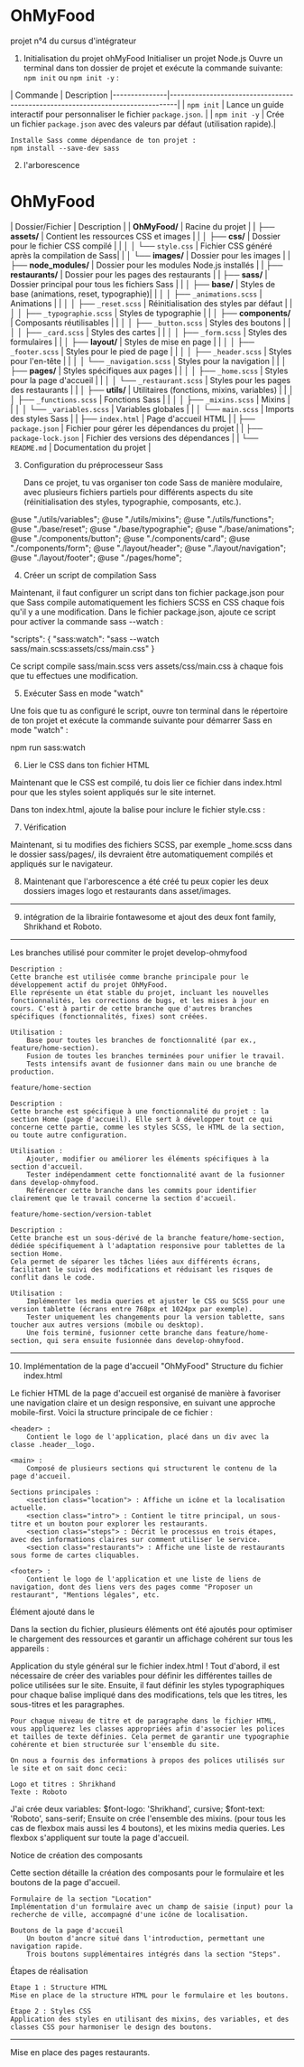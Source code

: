# OhMyFood
projet n°4 du cursus d'intégrateur

1. Initialisation du projet ohMyFood
    Initialiser un projet Node.js
    Ouvre un terminal dans ton dossier de projet et exécute la commande suivante: 
`npm init` ou `npm init -y` :

| Commande      | Description |---------------|--------------------------------------------------------------------------------|
| `npm init`    | Lance un guide interactif pour personnaliser le fichier `package.json`.        |
| `npm init -y` | Crée un fichier `package.json` avec des valeurs par défaut (utilisation rapide).|
   
    Installe Sass comme dépendance de ton projet :
    npm install --save-dev sass
    
2. l'arborescence

# OhMyFood

| Dossier/Fichier             | Description                                    |
| **OhMyFood/**               | Racine du projet                               |
| ├── **assets/**             | Contient les ressources CSS et images          |
| │   ├── **css/**            | Dossier pour le fichier CSS compilé            |
| │   │   └── `style.css`     | Fichier CSS généré après la compilation de Sass|
| │   └── **images/**         | Dossier pour les images                        |
| ├── **node_modules/**       | Dossier pour les modules Node.js installés     |
| ├── **restaurants/**        | Dossier pour les pages des restaurants         |
| ├── **sass/**               | Dossier principal pour tous les fichiers Sass  |
| │   ├── **base/**           | Styles de base (animations, reset, typographie)|
| │   │   ├── `_animations.scss` | Animations                                   |
| │   │   ├── `_reset.scss`  | Réinitialisation des styles par défaut         |
| │   │   ├── `_typographie.scss` | Styles de typographie                      |
| │   ├── **components/**     | Composants réutilisables                       |
| │   │   ├── `_button.scss`  | Styles des boutons                             |
| │   │   ├── `_card.scss`    | Styles des cartes                              |
| │   │   ├── `_form.scss`    | Styles des formulaires                         |
| │   ├── **layout/**         | Styles de mise en page                         |
| │   │   ├── `_footer.scss`  | Styles pour le pied de page                    |
| │   │   ├── `_header.scss`  | Styles pour l'en-tête                          |
| │   │   └── `_navigation.scss` | Styles pour la navigation                    |
| │   ├── **pages/**          | Styles spécifiques aux pages                   |
| │   │   ├── `_home.scss`    | Styles pour la page d'accueil                  |
| │   │   └── `_restaurant.scss` | Styles pour les pages des restaurants       |
| │   ├── **utils/**          | Utilitaires (fonctions, mixins, variables)      |
| │   │   ├── `_functions.scss` | Fonctions Sass                               |
| │   │   ├── `_mixins.scss`  | Mixins                                         |
| │   │   └── `_variables.scss` | Variables globales                           |
| │   └── `main.scss`         | Imports des styles Sass                        |
| ├── `index.html`            | Page d'accueil HTML                            |
| ├── `package.json`          | Fichier pour gérer les dépendances du projet   |
| ├── `package-lock.json`     | Fichier des versions des dépendances           |
| └── `README.md`             | Documentation du projet                        |


3. Configuration du préprocesseur Sass

    Dans ce projet, tu vas organiser ton code Sass de manière modulaire, avec
plusieurs fichiers partiels pour différents aspects du site (réinitialisation 
des styles, typographie, composants, etc.).

@use "./utils/variables";
@use "./utils/mixins";
@use "./utils/functions";
@use "./base/reset";
@use "./base/typographie";
@use "./base/animations";
@use "./components/button";
@use "./components/card";
@use "./components/form";
@use "./layout/header";
@use "./layout/navigation";
@use "./layout/footer";
@use "./pages/home";

4. Créer un script de compilation Sass

Maintenant, il faut configurer un script dans ton fichier package.json pour que Sass compile automatiquement les fichiers SCSS en CSS chaque fois qu'il y a une modification.
Dans le fichier package.json, ajoute ce script pour activer la commande sass --watch :

"scripts": {
  "sass:watch": "sass --watch sass/main.scss:assets/css/main.css"
}

Ce script compile sass/main.scss vers assets/css/main.css à chaque fois que tu effectues une modification.

5. Exécuter Sass en mode "watch"

Une fois que tu as configuré le script, ouvre ton terminal dans le répertoire de ton projet et exécute la commande suivante pour démarrer Sass en mode "watch" :

npm run sass:watch

6. Lier le CSS dans ton fichier HTML

Maintenant que le CSS est compilé, tu dois lier ce fichier dans index.html pour que les styles soient appliqués sur le site internet.

Dans ton index.html, ajoute la balise <link> pour inclure le fichier style.css :
<head>
    <meta charset="UTF-8">
    <meta name="viewport" content="width=device-width, initial-scale=1.0">
    <title>OhMyFood</title>
    <link rel="stylesheet" href="assets/css/style.css">
</head>

7. Vérification

Maintenant, si tu modifies des fichiers SCSS, par exemple _home.scss dans le dossier sass/pages/, ils devraient être automatiquement compilés et appliqués sur le navigateur.

8. Maintenant que l'arborescence a été créé tu peux copier les deux dossiers images logo et restaurants dans asset/images.

----------------------------------------------------------------------------- 
9. intégration de la librairie fontawesome et ajout des deux font family, Shrikhand et Roboto. 
----------------------------------------------------------------------------

Les branches utilisé pour commiter le projet
    develop-ohmyfood

    Description :
    Cette branche est utilisée comme branche principale pour le développement actif du projet OhMyFood.
    Elle représente un état stable du projet, incluant les nouvelles fonctionnalités, les corrections de bugs, et les mises à jour en cours. C'est à partir de cette branche que d'autres branches spécifiques (fonctionnalités, fixes) sont créées.

    Utilisation :
        Base pour toutes les branches de fonctionnalité (par ex., feature/home-section).
        Fusion de toutes les branches terminées pour unifier le travail.
        Tests intensifs avant de fusionner dans main ou une branche de production.

    feature/home-section

    Description :
    Cette branche est spécifique à une fonctionnalité du projet : la section Home (page d'accueil). Elle sert à développer tout ce qui concerne cette partie, comme les styles SCSS, le HTML de la section, ou toute autre configuration.

    Utilisation :
        Ajouter, modifier ou améliorer les éléments spécifiques à la section d'accueil.
        Tester indépendamment cette fonctionnalité avant de la fusionner dans develop-ohmyfood.
        Référencer cette branche dans les commits pour identifier clairement que le travail concerne la section d'accueil.

    feature/home-section/version-tablet

    Description :
    Cette branche est un sous-dérivé de la branche feature/home-section, dédiée spécifiquement à l'adaptation responsive pour tablettes de la section Home.
    Cela permet de séparer les tâches liées aux différents écrans, facilitant le suivi des modifications et réduisant les risques de conflit dans le code.

    Utilisation :
        Implémenter les media queries et ajuster le CSS ou SCSS pour une version tablette (écrans entre 768px et 1024px par exemple).
        Tester uniquement les changements pour la version tablette, sans toucher aux autres versions (mobile ou desktop).
        Une fois terminé, fusionner cette branche dans feature/home-section, qui sera ensuite fusionnée dans develop-ohmyfood.


----------------------------------------------------------------------------
10. Implémentation de la page d'accueil "OhMyFood"
Structure du fichier index.html

Le fichier HTML de la page d'accueil est organisé de manière à favoriser une navigation claire et un design responsive, en suivant une approche mobile-first. Voici la structure principale de ce fichier :

    <header> :
        Contient le logo de l'application, placé dans un div avec la classe .header__logo.

    <main> :
        Composé de plusieurs sections qui structurent le contenu de la page d'accueil.

    Sections principales :
        <section class="location"> : Affiche un icône et la localisation actuelle.
        <section class="intro"> : Contient le titre principal, un sous-titre et un bouton pour explorer les restaurants.
        <section class="steps"> : Décrit le processus en trois étapes, avec des informations claires sur comment utiliser le service.
        <section class="restaurants"> : Affiche une liste de restaurants sous forme de cartes cliquables.

    <footer> :
        Contient le logo de l'application et une liste de liens de navigation, dont des liens vers des pages comme "Proposer un restaurant", "Mentions légales", etc.

Élément ajouté dans le <head>

Dans la section <head> du fichier, plusieurs éléments ont été ajoutés pour optimiser le chargement des ressources et garantir un affichage cohérent sur tous les appareils : 
<!-- Préconnexion pour optimiser le chargement des polices Google -->
<link rel="preconnect" href="https://fonts.googleapis.com">
<link rel="preconnect" href="https://fonts.gstatic.com" crossorigin>

<!-- Polices Google : Shrikhand et Roboto -->
<link
    href="https://fonts.googleapis.com/css2?family=Shrikhand&family=Roboto:ital,wght@0,300;0,400;0,500;0,700;1,300;1,400;1,500;1,700&display=swap"
    rel="stylesheet">

<!-- Font Awesome pour les icônes -->
<link rel="stylesheet" href="https://cdnjs.cloudflare.com/ajax/libs/font-awesome/6.2.1/css/all.min.css"
    integrity="sha512-MV7K8+y+gLIBoVD59lQIYicR65iaqukzvf/nwasF0nqhPay5w/9lJmVM2hMDcnK1OnMGCdVK+iQrJ7lzPJQd1w=="
    crossorigin="anonymous" referrerpolicy="no-referrer">

<!-- Lien vers le fichier CSS compilé -->
<link rel="stylesheet" href="assets/css/main.css">

Application du style général sur le fichier index.html !
    Tout d'abord, il est nécessaire de créer des variables pour définir les différentes tailles de police utilisées sur le site. Ensuite, il faut définir les styles typographiques pour chaque balise impliqué dans des modifications, tels que les titres, les sous-titres et les paragraphes.

    Pour chaque niveau de titre et de paragraphe dans le fichier HTML, vous appliquerez les classes appropriées afin d'associer les polices et tailles de texte définies. Cela permet de garantir une typographie cohérente et bien structurée sur l'ensemble du site.  
    
    On nous a fournis des informations à propos des polices utilisés sur le site et on sait donc ceci: 

    Logo et titres : Shrikhand
    Texte : Roboto
    
J'ai crée deux variables:
    $font-logo: 'Shrikhand', cursive;
    $font-text: 'Roboto', sans-serif;
Ensuite on crée l'ensemble des mixins. (pour tous les cas de flexbox mais aussi les 4 boutons), et les mixins media queries.
 Les flexbox s'appliquent sur toute la page d'accueil.

 Notice de création des composants

Cette section détaille la création des composants pour le formulaire et les boutons de la page d'accueil.

    Formulaire de la section "Location"
    Implémentation d'un formulaire avec un champ de saisie (input) pour la recherche de ville, accompagné d'une icône de localisation.

    Boutons de la page d'accueil
        Un bouton d'ancre situé dans l'introduction, permettant une navigation rapide.
        Trois boutons supplémentaires intégrés dans la section "Steps".

Étapes de réalisation

    Étape 1 : Structure HTML
    Mise en place de la structure HTML pour le formulaire et les boutons.

    Étape 2 : Styles CSS
    Application des styles en utilisant des mixins, des variables, et des classes CSS pour harmoniser le design des boutons.

------------------------------------------------------------------------------------
Mise en place des pages restaurants.

